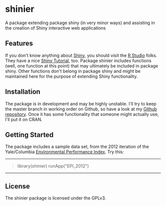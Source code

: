 shinier
=======

A package extending package shiny (in very minor ways) and
assisting in the creation of Shiny interactive web applications

## Features

If you don't know anything about [Shiny](http://www.rstudio.com/shiny/),
you should visit the [R Studio](http://www.rstudio.com) folks.  They
have a nice [Shiny Tutorial](http://rstudio.github.io/shiny/tutorial/), too.
Package shinier includes functions (well, one function at this point)
that may ultimately be included in package shiny.
Other functions don't belong in package shiny and might be maintained here
for the purpose of extending Shiny functionality.

## Installation

The package is in development and may be highly unstable.  I'll try to keep
the master branch in working order on Github, so have a look at my
[Github repository](http://github.com/jayemerson/shinier).  Once it has
some functionality that someone might actually use, I'll put it on CRAN.

## Getting Started

The package includes a sample data set, from the 2012 iteration of the
Yale/Columbia [Environmental Performance Index](http://epi.yale.edu).
Try this:

---

> library(shinier)
> runApp("EPI_2012")

---


## License

The shinier package is licensed under the GPLv3.
